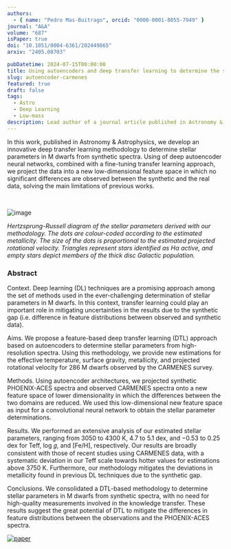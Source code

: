 ```yaml
---
authors:
  - { name: "Pedro Mas-Buitrago", orcid: "0000-0001-8055-7949" }
journal: "A&A"
volume: "687"
isPaper: true
doi: "10.1051/0004-6361/202449865"
arxiv: "2405.08703"

pubDatetime: 2024-07-15T00:00:00
title: Using autoencoders and deep transfer learning to determine the stellar parameters of 286 CARMENES M dwarfs
slug: autoencoder-carmenes
featured: true
draft: false
tags:
  - Astro
  - Deep Learning
  - Low-mass
description: Lead author of a journal article published in Astronomy & Astrophysics
---
```


In this work, published in Astronomy & Astrophysics, we develop an innovative deep transfer learning methodology to determine stellar parameters in M dwarfs from synthetic spectra. Using of deep autoencoder neural networks, combined with a fine-tuning transfer learning approach, we project the data into a new low-dimensional feature space in which no significant differences are observed between the synthetic and the real data, solving the main limitations of previous works.

&nbsp;

![image](@assets/images/lbol_teff_thick.png)

*Hertzsprung-Russell diagram of the stellar parameters derived with our methodology. The dots are colour-coded according to the estimated metallicity. The size of the dots is proportional to the estimated projected rotational velocity. Triangles represent stars identified as Hα active, and empty stars depict members of the thick disc Galactic population.*

### Abstract
>>
Context. Deep learning (DL) techniques are a promising approach among the set of methods used in the ever-challenging determination of stellar parameters in M dwarfs. In this context, transfer learning could play an important role in mitigating uncertainties in the results due to the synthetic gap (i.e. difference in feature distributions between observed and synthetic data).
>>
Aims. We propose a feature-based deep transfer learning (DTL) approach based on autoencoders to determine stellar parameters from high-resolution spectra. Using this methodology, we provide new estimations for the effective temperature, surface gravity, metallicity, and projected rotational velocity for 286 M dwarfs observed by the CARMENES survey.
>>
Methods. Using autoencoder architectures, we projected synthetic PHOENIX-ACES spectra and observed CARMENES spectra onto a new feature space of lower dimensionality in which the differences between the two domains are reduced. We used this low-dimensional new feature space as input for a convolutional neural network to obtain the stellar parameter determinations.
>>
Results. We performed an extensive analysis of our estimated stellar parameters, ranging from 3050 to 4300 K, 4.7 to 5.1 dex, and −0.53 to 0.25 dex for Teff, log 𝑔, and [Fe/H], respectively. Our results are broadly consistent with those of recent studies using CARMENES data, with a systematic deviation in our Teff scale towards hotter values for estimations above 3750 K. Furthermore, our methodology mitigates the deviations in metallicity found in previous DL techniques due to the synthetic gap.
>>
Conclusions. We consolidated a DTL-based methodology to determine stellar parameters in M dwarfs from synthetic spectra, with no need for high-quality measurements involved in the knowledge transfer. These results suggest the great potential of DTL to mitigate the differences in feature distributions between the observations and the PHOENIX-ACES spectra.


[![paper](https://zenodo.org/badge/DOI/10.1051/0004-6361/202449865.svg)](https://doi.org/10.1051/0004-6361/202449865)
